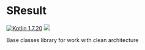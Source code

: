 # SResult
[ ![Kotlin 1.7.20](https://img.shields.io/badge/Kotlin-1.7.20-blue.svg)](http://kotlinlang.org) [![](https://jitpack.io/v/Rasalexman/SResult.svg)](https://jitpack.io/#Rasalexman/SResult)

Base classes library for work with clean architecture
